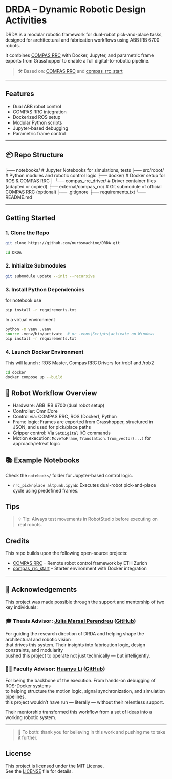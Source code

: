 # DRDA – Dynamic Robotic Design Activities


DRDA is a modular robotic framework for dual-robot pick-and-place tasks, designed for architectural and fabrication workflows using ABB IRB 6700 robots.

It combines [COMPAS RRC](https://github.com/compas-rrc/compas_rrc) with Docker, Jupyter, and parametric frame exports from Grasshopper to enable a full digital-to-robotic pipeline.

> 🛠️ Based on: [COMPAS RRC](https://github.com/compas-rrc/compas_rrc) and [compas_rrc_start](https://github.com/compas-rrc/compas_rrc_start)

---




## Features

- Dual ABB robot control
- COMPAS RRC integration
- Dockerized ROS setup
- Modular Python scripts
- Jupyter-based debugging
- Parametric frame control

---

## 📦 Repo Structure

├── notebooks/ # Jupyter Notebooks for simulations, tests
├── src/robot/ # Python modules and robotic control logic
├── docker/ # Docker setup for ROS & COMPAS RRC
│ └── compas_rrc_driver/ # Driver container files (adapted or copied)
├── external/compas_rrc/ # Git submodule of official COMPAS RRC (optional)
├── .gitignore
├── requirements.txt
└── README.md



---

##  Getting Started

###  1. Clone the Repo
```bash
git clone https://github.com/nurbsmachine/DRDA.git

cd DRDA
```
###  2. Initialize Submodules
```bash
git submodule update --init --recursive
```

###  3. Install Python Dependencies
for notebook use
```bash
pip install -r requirements.txt

```
In a virtual environment
```bash
python -m venv .venv
source .venv/bin/activate  # or .venv\Scripts\activate on Windows
pip install -r requirements.txt
```

###  4. Launch Docker Environment

 This will launch : 
 ROS Master,
 Compas RRC Drivers for /rob1 and /rob2 
```bash
cd docker
docker compose up --build

```

## 🤖 Robot Workflow Overview

- Hardware: ABB IRB 6700 (dual robot setup)
- Controller: OmniCore
- Control via: COMPAS RRC, ROS (Docker), Python
- Frame logic: Frames are exported from Grasshopper, structured in JSON, and used for pick/place paths
- Gripper control: Via `SetDigital` I/O commands
- Motion execution: `MoveToFrame`, `Translation.from_vector(...)` for approach/retreat logic


## 📚 Example Notebooks

Check the `notebooks/` folder for Jupyter-based control logic.

- `rrc_picknplace altpunk.ipynb`: Executes dual-robot pick-and-place cycle using predefined frames.


## Tips
> 💡 Tip: Always test movements in RobotStudio before executing on real robots.


## Credits
This repo builds upon the following open-source projects:

- [COMPAS RRC](https://github.com/compas-rrc/compas_rrc) – Remote robot control framework by ETH Zurich
- [compas_rrc_start](https://github.com/compas-rrc/compas_rrc_start) – Starter environment with Docker integration


---

## 🙌 Acknowledgements

This project was made possible through the support and mentorship of two key individuals:

### 🎓 Thesis Advisor: [Júlia Marsal Perendreu](https://www.linkedin.com/in/juliamarsalrobotics/) ([GitHub](https://github.com/roboticswithjulia))

For guiding the research direction of DRDA and helping shape the architectural and robotic vision  
that drives this system. Their insights into fabrication logic, design constraints, and modularity  
pushed this project to operate not just technically — but intelligently.

### 👨‍🏫 Faculty Advisor: [Huanyu Li](https://www.linkedin.com/in/huanyu-li-457590268/) ([GitHub](https://github.com/HuanyuL))

For being the backbone of the execution. From hands-on debugging of ROS-Docker systems  
to helping structure the motion logic, signal synchronization, and simulation pipelines,  
this project wouldn’t have run — literally — without their relentless support.

Their mentorship transformed this workflow from a set of ideas into a working robotic system.

---

> 🙏 To both: thank you for believing in this work and pushing me to take it further.

## License

This project is licensed under the MIT License.  
See the [LICENSE](LICENSE) file for details.
